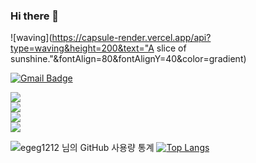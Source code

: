 ### Hi there 👋

<!--
**EGEG1212/egeg1212** is a ✨ _special_ ✨ repository because its `README.md` (this file) appears on your GitHub profile.

Here are some ideas to get you started:

- 🔭 I’m currently working on ...
- 🌱 I’m currently learning ...
- 👯 I’m looking to collaborate on ...
- 🤔 I’m looking for help with ...
- 💬 Ask me about ...
- 📫 How to reach me: ...
- 😄 Pronouns: ...
- ⚡ Fun fact: ...

REFERENCE <https://github.com/anuraghazra/github-readme-stats/blob/master/docs/readme_kr.md>
-->

<!-- ![header](https://capsule-render.vercel.app/api?type=wave&color=gradient&height=300&section=header&text=Hi there 👋&fontSize=90) -->
![waving](https://capsule-render.vercel.app/api?type=waving&height=200&text="A slice of sunshine."&fontAlign=80&fontAlignY=40&color=gradient)

[![Gmail Badge](https://img.shields.io/badge/Gmail-d14836?style=flat-square&logo=Gmail&logoColor=white&link=mailto:egeg1212@gmail.com)](mailto:egeg1212@gmail.com)

<!-- [![Blog Badge](http://img.shields.io/badge/-Blog-green?style=flat-square&logo=Naver&link=https://blog.naver.com/***)](https://blog.naver.com/***) -->

<img src="https://img.shields.io/badge/Python-3776AB?style=flat-square&logo=Python&logoColor=white"/><br>
<img src="https://img.shields.io/badge/HTML-E34F26?style=flat-square&logo=HTML5&logoColor=white"/><br>
<img src="https://img.shields.io/badge/CSS-1572B6?style=flat-square&logo=CSS3&logoColor=white"/><br>
<img src="https://img.shields.io/badge/Git-F05032?style=flat-square&logo=Git&logoColor=white"/><br>


![egeg1212 님의 GitHub 사용량 통계](https://github-readme-stats.vercel.app/api?username=egeg1212&show_icons=true&bg_color=30,dd6efb,539bf5&title_color=fff&text_color=fff)
[![Top Langs](https://github-readme-stats.vercel.app/api/top-langs/?username=egeg1212&bg_color=30,dd6efb,539bf5&title_color=fff&text_color=fff&langs_count=8&layout=compact)](https://github.com/egeg1212/github-readme-stats)












